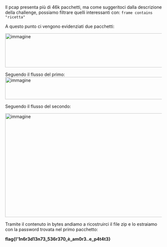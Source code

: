 Il pcap presenta più di 46k pacchetti, ma come suggeritoci dalla descrizione della challenge, possiamo filtrare quelli interessanti con: `frame contains "ricetta"`

A questo punto ci vengono evidenziati due pacchetti:

<img width="1476" height="110" alt="immagine" src="https://github.com/user-attachments/assets/ddf60679-cf34-4210-b2ab-cf06aee2e2ce" />

Seguendo il flusso del primo:
<img width="764" height="72" alt="immagine" src="https://github.com/user-attachments/assets/86d972d2-b9e5-4314-87f3-a643c0d562fb" />

Seguendo il flusso del secondo:

<img width="574" height="335" alt="immagine" src="https://github.com/user-attachments/assets/13e39d7a-bdc6-483b-ac0b-b46b5c70d682" />

Tramite il contenuto in bytes andiamo a ricostruirci il file zip e lo estraiamo con la password trovata nel primo pacchetto:

**flag{l'1n6r3d13n73_536r370_è_am0r3..e_p4t4t3}**


